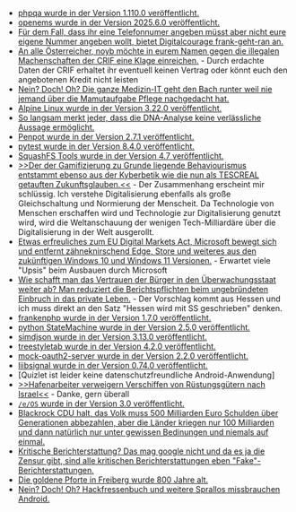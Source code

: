 * [phpqa wurde in der Version 1.110.0 veröffentlicht.](https://github.com/jakzal/phpqa/releases/tag/v1.110.0)
* [openems wurde in der Version 2025.6.0 veröffentlicht.](https://github.com/OpenEMS/openems/releases/tag/2025.6.0)
* [Für dem Fall, dass ihr eine Telefonnumer angeben müsst aber nicht eure eigene Nummer angeben wollt, bietet Digitalcourage frank-geht-ran an.](https://digitalcourage.de/frank-geht-ran)
* [An alle Österreicher, noyb möchte in eurem Namen gegen die illegalen Machenschaften der CRIF eine Klage einreichen.](https://noyb.eu/de/crif-scores-almost-everyone-austria-noyb-needs-support-potential-class-action-lawsuit) - Durch erdachte Daten der CRIF erhaltet ihr eventuell keinen Vertrag oder könnt euch den angebotenen Kredit nicht leisten
* [Nein? Doch! Oh? Die ganze Medizin-IT geht den Bach runter weil nie jemand über die Mamutaufgabe Pflege nachgedacht hat.](https://www.borncity.com/blog/2025/06/03/frage-wie-steht-es-um-die-sicherheit-unserer-medizingeraete-technik/)
* [Alpine Linux wurde in der Version 3.22.0 veröffentlicht.](https://lwn.net/Articles/1023516/)
* [So langsam merkt jeder, dass die DNA-Analyse keine verlässliche Aussage ermöglicht.](https://netzpolitik.org/2025/erweiterte-dna-analyse-in-den-meisten-faellen-nicht-hilfreich/)
* [Penpot wurde in der Version 2.7.1 veröffentlicht.](https://github.com/penpot/penpot/releases/tag/2.7.1)
* [pytest wurde in der Version 8.4.0 veröffentlicht.](https://github.com/pytest-dev/pytest/releases/tag/8.4.0)
* [SquashFS Tools wurde in der Version 4.7 veröffentlicht.](https://www.phoronix.com/news/SquashFS-Tools-4.7)
* [>>Der der Gamifizierung zu Grunde liegende Behaviourismus entstammt ebenso aus der Kyberbetik wie die nun als TESCREAL getauften Zukunftsglauben.<<](https://katika-kuehnreich.com/blog/2025/06/03/faschismus-digitalisierung-und-mythen-die-neue-welten-versprechen/) - Der Zusammenhang erscheint mir schlüssig. Ich verstehe Digitalisierung ebenfalls als große Gleichschaltung und Normierung der Menscheit. Da Technologie von Menschen erschaffen wird und Technologie zur Digitalisierung genutzt wird, wird die Weltanschauung der wenigen Tech-Milliardäre über die Digitalisierung in der Welt ausgerollt.
* [Etwas erfreuliches zum EU Digital Markets Act, Microsoft bewegt sich und entfernt zähneknirschend Edge, Store und weiteres aus den zukünftigen Windows 10 und Windows 11 Versionen.](https://www.borncity.com/blog/2025/06/03/der-eu-dma-wirkt-microsoft-draengelt-nicht-mehr-edge-store-suche-etc-auf/) - Erwartet viele "Upsis" beim Ausbauen durch Microsoft
* [Wie schafft man das Vertrauen der Bürger in den Überwachungsstaat weiter ab? Man reduziert die Berichtspflichten beim ungebründeten Einbruch in das private Leben.](https://netzpolitik.org/2025/justizministerkonferenz-weniger-berichtspflichten-beim-abhoeren-und-bei-staatstrojanern/) - Der Vorschlag kommt aus Hessen und ich muss direkt an den Satz "Hessen wird mit SS geschrieben" denken.
* [frankenphp wurde in der Version 1.7.0 veröffentlicht.](https://github.com/dunglas/frankenphp/releases/tag/v1.7.0)
* [python StateMachine wurde in der Version 2.5.0 veröffentlicht.](https://github.com/fgmacedo/python-statemachine/releases/tag/v2.5.0)
* [simdjson wurde in der Version 3.13.0 veröffentlicht.](https://github.com/simdjson/simdjson/releases/tag/v3.13.0)
* [treestyletab wurde in der Version 4.2.0 veröffentlicht.](https://github.com/piroor/treestyletab/releases/tag/4.2.0)
* [mock-oauth2-server wurde in der Version 2.2.0 veröffentlicht.](https://github.com/navikt/mock-oauth2-server/releases/tag/2.2.0)
* [liibsignal wurde in der Version 0.74.0 veröffentlicht.](https://github.com/signalapp/libsignal/releases/tag/v0.74.0)
* [Quizlet ist leider keine datenschutzfreundliche Android-Anwendung]
* [>>Hafenarbeiter verweigern Verschiffen von Rüstungsgütern nach Israel<<](https://www.onli-blogging.de/2528/Linksammlung-232025.html) - Danke, gern überall
* [`/e/OS` wurde in der Version 3.0 veröffentlicht.](https://lwn.net/Articles/1024190/)
* [Blackrock CDU halt, das Volk muss 500 Milliarden Euro Schulden über Generationen abbezahlen, aber die Länder kriegen nur 100 Milliarden und dann natürlich nur unter gewissen Bedinungen und niemals auf einmal.](https://netzpolitik.org/2025/fragen-und-antworten-das-sondervermoegen-die-infrastruktur-und-die-digitalisierung/)
* [Kritische Berichterstattung? Das mag google nicht und da es ja die Zensur gibt, sind alle kritischen Berichterstattungen eben "Fake"-Berichterstattungen.](https://netzpolitik.org/2025/zensurheberrecht-mit-falschen-copyright-beschwerden-bei-google-gegen-kritische-berichterstattung/)
* [Die goldene Pforte in Freiberg wurde 800 Jahre alt.](https://www.mdr.de/video/mdr-videos/a/video-929702.html)
* [Nein? Doch! Oh? Hackfressenbuch und weitere Sprallos missbrauchen Android.](https://www.kuketz-blog.de/web-zu-app-tracking-wie-meta-yandex-android-nutzer-deanonymisieren/)
